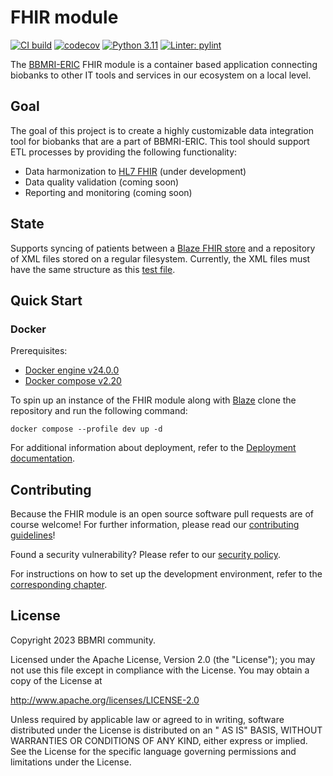 # FHIR module

[![CI build](https://github.com/BBMRI-cz/fhir-module/actions/workflows/build.yml/badge.svg)](https://github.com/BBMRI-cz/Data-Integration-Module/actions/workflows/build.yml) [![codecov](https://codecov.io/gh/BBMRI-cz/fhir-module/branch/main/graph/badge.svg?token=3eklJNhIS5)](https://codecov.io/gh/BBMRI-cz/fhir-module) [![Python 3.11](https://img.shields.io/badge/python-3.11-blue.svg)](https://www.python.org/downloads/release/python-360/) [![Linter: pylint](https://img.shields.io/badge/Linter-pylint-yellowgreen)](https://github.com/pylint-dev/pylint)

The [BBMRI-ERIC](https://www.bbmri-eric.eu/) FHIR module is a container based application connecting biobanks
to other IT tools and services in our ecosystem on a local level.
## Goal

The goal of this project is to create a highly customizable data integration tool for biobanks that are a
part of BBMRI-ERIC. This tool should support ETL processes by providing the following functionality:

- Data harmonization to [HL7 FHIR](https://www.hl7.org/fhir/) (under development)
- Data quality validation (coming soon)
- Reporting and monitoring (coming soon)

## State

Supports syncing of patients between a [Blaze FHIR store](https://github.com/samply/blaze) and a repository of XML files
stored on a regular filesystem.
Currently, the XML files must have the same structure as this [test file](./test/xml_data/MMCI_1.xml).

## Quick Start

### Docker

Prerequisites:

- [Docker engine v24.0.0](https://docs.docker.com/engine/release-notes/24.0/#2400)
- [Docker compose v2.20](https://docs.docker.com/compose/release-notes/#2200)

To spin up an instance of the FHIR module along with [Blaze](https://github.com/samply/blaze) clone the repository and
run the following command:

```shell
docker compose --profile dev up -d
```
For additional information about deployment, refer to the [Deployment documentation](docs/DEPLOYMENT.md).
## Contributing

Because the FHIR module is an open source software pull requests are of course welcome! For further information, please
read our [contributing guidelines](docs/CONTRIBUTING.md)!

Found a security vulnerability? Please refer to our [security policy](docs/SECURITY.md).

For instructions on how to set up the development environment, refer to the
[corresponding chapter](docs/CONTRIBUTING.md#development-environment).


## License

Copyright 2023 BBMRI community.

Licensed under the Apache License, Version 2.0 (the "License"); you may not use this file except in compliance with the
License. You may obtain a copy of the License at

http://www.apache.org/licenses/LICENSE-2.0

Unless required by applicable law or agreed to in writing, software distributed under the License is distributed on an "
AS IS" BASIS, WITHOUT WARRANTIES OR CONDITIONS OF ANY KIND, either express or implied. See the License for the specific
language governing permissions and limitations under the License.